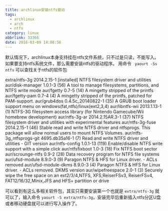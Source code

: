 ```yaml
---
title: archlinux安装ntfs驱动
tags:
  - archlinux
  - arch
  - ntfs
category: linux
abbrlink: 33366
date: 2016-03-09 14:08:56
---
```

默认情况下，archlinux本身支持挂在ntfs文件系统，只不过是只读，不能写入。如果要支持ntfs系统文件，那么需要安装ntfs的驱动程序。
用命令 ` yaourt -Ss ntfs` 可以查找关于ntfs的软件包
>
extra/ntfs-3g 2014.2.15-1 [installed]
    NTFS filesystem driver and utilities
aur/disk-manager 1.0.1-3 (56)
    A tool to manage filesystems, partitions, and NTFS write mode
aur/fgetty 0.7-5 (14)
    A mingetty stripped of the printfs
aur/fgetty-pam 0.7-4 (4)
    A mingetty stripped of the printfs, patched for PAM-support.
aur/grub4dos 0.4.5c_20140822-1 (35)
    A GRUB boot loader support menu on windows(fat,ntfs)/linux(ext2,3,4)
aur/libntfs-wii 2013.1.13-1 (1)
    NTFS-3G filesystem access library (for Nintendo Gamecube/Wii homebrew
    development)
aur/ntfs-3g-ar 2014.2.15AR.3-1 (37)
    NTFS filesystem driver and utilities with experimental features
aur/ntfs-3g-fuse 2014.2.15-1 (46)
    Stable read and write NTFS driver and ntfsprogs. This package will allow
    normal users to mount NTFS Volumes.
aur/ntfs-3g_ntfsprogs-git 4695.db35a16-1 (7)
    Read and write NTFS driver and utilities - GIT version
aur/ntfs-config 1.0.1-13 (119)
    Enable/disable NTFS write support with a simple click
aur/ntfsfixboot 1.0-3 (18)
    Fix NTFS boot sector
aur/scrounge-ntfs 0.9-2 (28)
    Data recovery program for NTFS file systems
aur/ufsd-module 8.9.0-3 (9)
    Paragon NTFS & HFS for Linux driver. - ACLs removed
aur/ufsd-module-dkms 8.9.0-3 (4)
    Paragon NTFS & HFS for Linux driver. - ACLs removed. DKMS version
aur/wipefreespace 2.0-1 (3)
    Securely wipe the free space on an ext2/3/4,NTFS, XFS,ReiserFSv3,
    ReiserFSv4, FAT12/16/32,Minix,JFS and HFS+ partition or drive

可以看到有这么多相关软件包，其实只需要安装第一个也就是 `extra/ntfs-3g` 就可以了，输入命令 `yaourt -S extra/ntfs-3g`，安装完毕后重新插入ntfs分区U盘或者移动硬盘就可以进行写入操作了。
